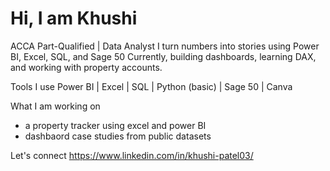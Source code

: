 # Hi, I am Khushi
ACCA Part-Qualified | Data Analyst
I turn numbers into stories using Power BI, Excel, SQL, and Sage 50
Currently, building dashboards, learning DAX, and working with property accounts.

Tools I use
Power BI | Excel | SQL | Python (basic) | Sage 50 | Canva

What I am working on
- a property tracker using excel and power BI
- dashbaord case studies from public datasets

Let's connect
https://www.linkedin.com/in/khushi-patel03/

